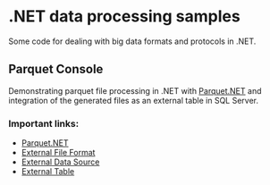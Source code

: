 # .NET data processing samples

Some code for dealing with big data formats and protocols in .NET.

## Parquet Console

Demonstrating parquet file processing in .NET with [Parquet.NET](https://github.com/elastacloud/parquet-dotnet)
and integration of the generated files as an external table in SQL Server.

### Important links:

* [Parquet.NET](https://github.com/elastacloud/parquet-dotnet)
* [External File Format](https://learn.microsoft.com/en-us/sql/t-sql/statements/create-external-file-format-transact-sql?view=sql-server-ver16&tabs=parquet)
* [External Data Source](https://learn.microsoft.com/en-us/sql/t-sql/statements/create-external-data-source-transact-sql?view=sql-server-ver16&tabs=dedicated)
* [External Table](https://learn.microsoft.com/en-us/sql/t-sql/statements/create-external-table-transact-sql?view=sql-server-ver16&tabs=dedicated)